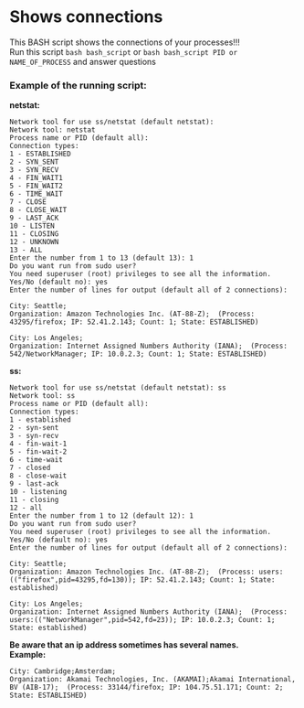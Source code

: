 # Shows connections
This BASH script shows the connections of your processes!!!  
Run this script ```bash bash_script``` or ```bash bash_script PID or NAME_OF_PROCESS``` and answer questions

### Example of the running script:

**netstat:**
```
Network tool for use ss/netstat (default netstat): 
Network tool: netstat
Process name or PID (default all): 
Connection types:
1 - ESTABLISHED
2 - SYN_SENT
3 - SYN_RECV
4 - FIN_WAIT1
5 - FIN_WAIT2
6 - TIME_WAIT
7 - CLOSE
8 - CLOSE_WAIT
9 - LAST_ACK
10 - LISTEN
11 - CLOSING
12 - UNKNOWN
13 - ALL
Enter the number from 1 to 13 (default 13): 1
Do you want run from sudo user?
You need superuser (root) privileges to see all the information.
Yes/No (default no): yes
Enter the number of lines for output (default all of 2 connections): 

City: Seattle;
Organization: Amazon Technologies Inc. (AT-88-Z);  (Process: 43295/firefox; IP: 52.41.2.143; Count: 1; State: ESTABLISHED)

City: Los Angeles;
Organization: Internet Assigned Numbers Authority (IANA);  (Process: 542/NetworkManager; IP: 10.0.2.3; Count: 1; State: ESTABLISHED)

```

**ss:**
````
Network tool for use ss/netstat (default netstat): ss
Network tool: ss
Process name or PID (default all): 
Connection types:
1 - established
2 - syn-sent
3 - syn-recv
4 - fin-wait-1
5 - fin-wait-2
6 - time-wait
7 - closed
8 - close-wait
9 - last-ack
10 - listening
11 - closing
12 - all
Enter the number from 1 to 12 (default 12): 1
Do you want run from sudo user?
You need superuser (root) privileges to see all the information.
Yes/No (default no): yes
Enter the number of lines for output (default all of 2 connections): 

City: Seattle;
Organization: Amazon Technologies Inc. (AT-88-Z);  (Process: users:(("firefox",pid=43295,fd=130)); IP: 52.41.2.143; Count: 1; State: established)

City: Los Angeles;
Organization: Internet Assigned Numbers Authority (IANA);  (Process: users:(("NetworkManager",pid=542,fd=23)); IP: 10.0.2.3; Count: 1; State: established)
````


**Be aware that an ip address sometimes has several names.**  
**Example:**  
```
City: Cambridge;Amsterdam;
Organization: Akamai Technologies, Inc. (AKAMAI);Akamai International, BV (AIB-17);  (Process: 33144/firefox; IP: 104.75.51.171; Count: 2; State: ESTABLISHED)
```